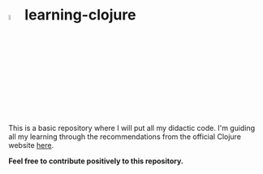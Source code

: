# <img src="https://upload.wikimedia.org/wikipedia/commons/thumb/5/5d/Clojure_logo.svg/800px-Clojure_logo.svg.png" width="5%"> learning-clojure 

This is a basic repository where I will put all my didactic code.
I'm guiding all my learning through the recommendations from the official Clojure website 
[here](https://clojure.org/guides/learn/clojure).

**Feel free to contribute positively to this repository.**